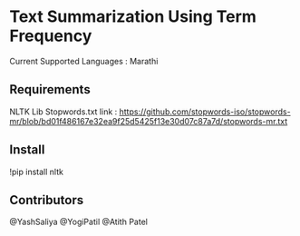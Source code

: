 # Text Summarization Using Term Frequency

Current Supported Languages : Marathi

## Requirements

NLTK Lib
Stopwords.txt link : https://github.com/stopwords-iso/stopwords-mr/blob/bd01f486167e32ea9f25d5425f13e30d07c87a7d/stopwords-mr.txt



## Install

!pip install nltk

## Contributors
@YashSaliya
@YogiPatil
@Atith Patel


